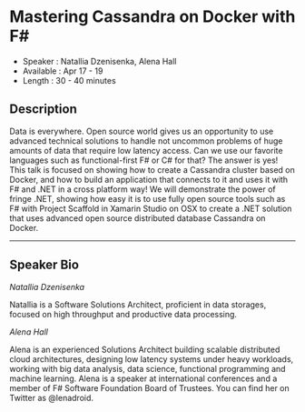 Mastering Cassandra on Docker with F#
========================

* Speaker   : Natallia Dzenisenka, Alena Hall
* Available : Apr 17 - 19
* Length    : 30 - 40 minutes

Description
-----------
Data is everywhere. Open source world gives us an opportunity to use advanced technical solutions to handle not uncommon problems of huge amounts of data that require low latency access. Can we use our favorite languages such as functional-first F# or C# for that? The answer is yes! This talk is focused on showing how to create a Cassandra cluster based on Docker, and how to build an application that connects to it and uses it with F# and .NET in a cross platform way! We will demonstrate the power of fringe .NET, showing how easy it is to use fully open source tools such as F# with Project Scaffold in Xamarin Studio on OSX to create a .NET solution that uses advanced open source distributed database Cassandra on Docker.

---------------

Speaker Bio
-----------
*Natallia Dzenisenka*

Natallia is a Software Solutions Architect, proficient in data storages, focused on high throughput and productive data processing.

*Alena Hall*

Alena is an experienced Solutions Architect building scalable distributed cloud architectures, designing low latency systems under heavy workloads, working with big data analysis, data science, functional programming and machine learning. Alena is a speaker at international conferences and a member of F# Software Foundation Board of Trustees. You can find her on Twitter as @lenadroid.

